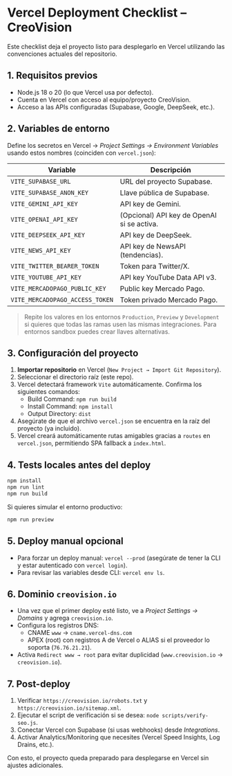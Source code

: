 # Vercel Deployment Checklist – CreoVision

Este checklist deja el proyecto listo para desplegarlo en Vercel utilizando las convenciones actuales del repositorio.

## 1. Requisitos previos
- Node.js 18 o 20 (lo que Vercel usa por defecto).
- Cuenta en Vercel con acceso al equipo/proyecto CreoVision.
- Acceso a las APIs configuradas (Supabase, Google, DeepSeek, etc.).

## 2. Variables de entorno
Define los secretos en Vercel → *Project Settings → Environment Variables* usando estos nombres (coinciden con `vercel.json`):

| Variable | Descripción |
| --- | --- |
| `VITE_SUPABASE_URL` | URL del proyecto Supabase. |
| `VITE_SUPABASE_ANON_KEY` | Llave pública de Supabase. |
| `VITE_GEMINI_API_KEY` | API key de Gemini. |
| `VITE_OPENAI_API_KEY` | (Opcional) API key de OpenAI si se activa. |
| `VITE_DEEPSEEK_API_KEY` | API key de DeepSeek. |
| `VITE_NEWS_API_KEY` | API key de NewsAPI (tendencias). |
| `VITE_TWITTER_BEARER_TOKEN` | Token para Twitter/X. |
| `VITE_YOUTUBE_API_KEY` | API key YouTube Data API v3. |
| `VITE_MERCADOPAGO_PUBLIC_KEY` | Public key Mercado Pago. |
| `VITE_MERCADOPAGO_ACCESS_TOKEN` | Token privado Mercado Pago. |

> Repite los valores en los entornos `Production`, `Preview` y `Development` si quieres que todas las ramas usen las mismas integraciones. Para entornos sandbox puedes crear llaves alternativas.

## 3. Configuración del proyecto
1. **Importar repositorio** en Vercel (`New Project → Import Git Repository`).
2. Seleccionar el directorio raíz (este repo).
3. Vercel detectará framework `Vite` automáticamente. Confirma los siguientes comandos:
   - Build Command: `npm run build`
   - Install Command: `npm install`
   - Output Directory: `dist`
4. Asegúrate de que el archivo `vercel.json` se encuentra en la raíz del proyecto (ya incluido).
5. Vercel creará automáticamente rutas amigables gracias a `routes` en `vercel.json`, permitiendo SPA fallback a `index.html`.

## 4. Tests locales antes del deploy
```bash
npm install
npm run lint
npm run build
```
Si quieres simular el entorno productivo:
```bash
npm run preview
```

## 5. Deploy manual opcional
- Para forzar un deploy manual: `vercel --prod` (asegúrate de tener la CLI y estar autenticado con `vercel login`).
- Para revisar las variables desde CLI: `vercel env ls`.

## 6. Dominio `creovision.io`
- Una vez que el primer deploy esté listo, ve a *Project Settings → Domains* y agrega `creovision.io`.
- Configura los registros DNS:
  - CNAME `www` → `cname.vercel-dns.com`
  - APEX (root) con registros A de Vercel o ALIAS si el proveedor lo soporta (`76.76.21.21`).
- Activa `Redirect www → root` para evitar duplicidad (`www.creovision.io` → `creovision.io`).

## 7. Post-deploy
1. Verificar `https://creovision.io/robots.txt` y `https://creovision.io/sitemap.xml`.
2. Ejecutar el script de verificación si se desea: `node scripts/verify-seo.js`.
3. Conectar Vercel con Supabase (si usas webhooks) desde *Integrations*.
4. Activar Analytics/Monitoring que necesites (Vercel Speed Insights, Log Drains, etc.).

Con esto, el proyecto queda preparado para desplegarse en Vercel sin ajustes adicionales.
